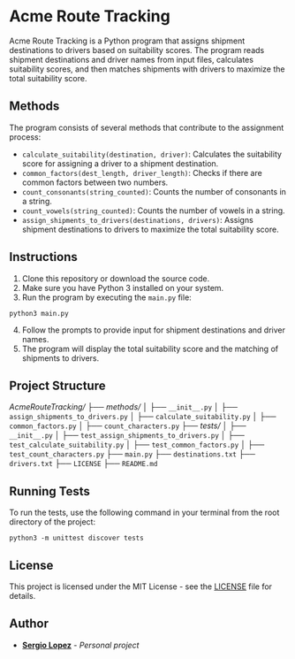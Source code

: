 # Acme Route Tracking

Acme Route Tracking is a Python program that assigns shipment destinations to drivers based on suitability scores. The program reads shipment destinations and driver names from input files, calculates suitability scores, and then matches shipments with drivers to maximize the total suitability score.

## Methods

The program consists of several methods that contribute to the assignment process:

- `calculate_suitability(destination, driver)`: Calculates the suitability score for assigning a driver to a shipment destination.
- `common_factors(dest_length, driver_length)`: Checks if there are common factors between two numbers.
- `count_consonants(string_counted)`: Counts the number of consonants in a string.
- `count_vowels(string_counted)`: Counts the number of vowels in a string.
- `assign_shipments_to_drivers(destinations, drivers)`: Assigns shipment destinations to drivers to maximize the total suitability score.

## Instructions

1. Clone this repository or download the source code.
2. Make sure you have Python 3 installed on your system.
3. Run the program by executing the `main.py` file:

````
python3 main.py
````

4. Follow the prompts to provide input for shipment destinations and driver names.
5. The program will display the total suitability score and the matching of shipments to drivers.

## Project Structure

_AcmeRouteTracking/_
├── _methods/_
│ ├── `__init__.py`
│ ├── `assign_shipments_to_drivers.py`
│ ├── `calculate_suitability.py`
│ ├── `common_factors.py`
│ ├── `count_characters.py`
├── _tests/_
│ ├── `__init__.py`
│ ├── `test_assign_shipments_to_drivers.py`
│ ├── `test_calculate_suitability.py`
│ ├── `test_common_factors.py`
│ ├── `test_count_characters.py`
├── `main.py`
├── `destinations.txt`
├── `drivers.txt`
├── `LICENSE`
├── `README.md`

## Running Tests

To run the tests, use the following command in your terminal from the root directory of the project:

```
python3 -m unittest discover tests
```

## License

This project is licensed under the MIT License - see the [LICENSE](LICENSE) file for details.

## Author

- **[Sergio Lopez](https://github.com/sergiolopezloya)** - _Personal project_